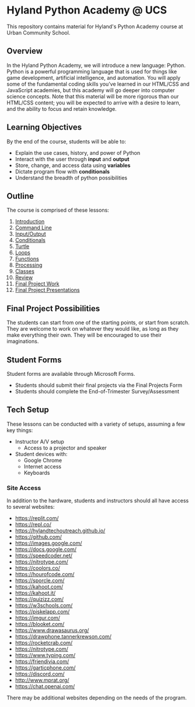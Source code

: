 # Hyland Python Academy @ UCS
This repository contains material for Hyland's Python Academy course at Urban Community School.

## Overview
In the Hyland Python Academy, we will introduce a new language: Python. Python is a powerful programming language that is used for things like game development, artificial intelligence, and automation. You will apply some of the fundamental coding skills you’ve learned in our HTML/CSS and JavaScript academies, but this academy will go deeper into computer science concepts. Note that this material will be more rigorous than our HTML/CSS content; you will be expected to arrive with a desire to learn, and the ability to focus and retain knowledge.

## Learning Objectives
By the end of the course, students will be able to:

- Explain the use cases, history, and power of Python
- Interact with the user through **input** and **output**
- Store, change, and access data using **variables**
- Dictate program flow with **conditionals**
- Understand the breadth of python possibilities

## Outline
The course is comprised of these lessons:

1. [Introduction](HelloPy/README.md)
1. [Command Line](CommandLine/README.md)
1. [Input/Output](InputOutput/README.md)
1. [Conditionals](Conditionals/README.md)
1. [Turtle](Turtle/README.md)
1. [Loops](Loops/README.md)
1. [Functions](Functions/README.md)
1. [Processing](Processing/README.md)
1. [Classes](Classes/README.md)
1. [Review](Review/README.md)
1. [Final Project Work](FinalProjectWork/README.md)
1. [Final Project Presentations](FinalProjectPresentations/README.md)

## Final Project Possibilities
The students can start from one of the starting points, or start from scratch. They are welcome to work on whatever they would like, as long as they make everything their own. They will be encouraged to use their imaginations.

## Student Forms
Student forms are available through Microsoft Forms.

- Students should submit their final projects via the Final Projects Form
- Students should complete the End-of-Trimester Survey/Assessment

## Tech Setup
These lessons can be conducted with a variety of setups, assuming a few key things:

- Instructor A/V setup
  - Access to a projector and speaker
- Student devices with:
  - Google Chrome
  - Internet access
  - Keyboards

### Site Access
In addition to the hardware, students and instructors should all have access to several websites:

- https://replit.com/
- https://repl.co/
- https://hylandtechoutreach.github.io/
- https://github.com/
- https://images.google.com/
- https://docs.google.com/
- https://speedcoder.net/
- https://nitrotype.com/
- https://coolors.co/
- https://hourofcode.com/
- https://sporcle.com/
- https://kahoot.com/
- https://kahoot.it/
- https://quizizz.com/
- https://w3schools.com/
- https://piskelapp.com/
- https://imgur.com/
- https://blooket.com/
- https://www.drawasaurus.org/
- https://drawphone.tannerkrewson.com/
- https://rocketcrab.com/
- https://nitrotype.com/
- https://www.typing.com/
- https://friendivia.com/
- https://garticphone.com/
- https://discord.com/
- http://www.mprat.org/
- https://chat.openai.com/

There may be additional websites depending on the needs of the program.
